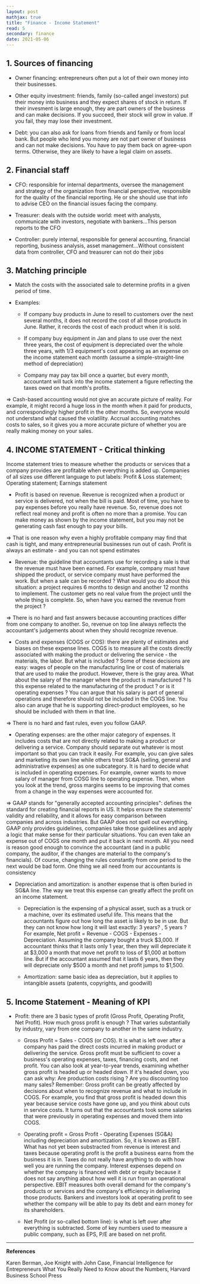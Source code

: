 ```yaml
---
layout: post
mathjax: true
title: "Finance - Income Statement"
read: 5
secondary: finance
date: 2021-05-06
---
```


## 1. Sources of financing

- Owner financing: entrepreneurs often put a lot of their own money into their businesses.

- Other equity investment: friends, family (so-called angel investors) put their money into business and they expect shares of stock in return. If their invesment is large enough, they are part owners of the business and can make decisions. If you succeed, their stock will grow in value. If you fail, they may lose their investment.

- Debt: you can also ask for loans from friends and family or from local bank. But people who lend you money are not part owner of business and can not make decisions. You have to pay them back on agree-upon terms. Otherwise, they are likely to have a legal claim on assets. 

## 2. Financial staff

- CFO: responsible for internal departments, oversee the management and strategy of the organization from financial perspective, responsible for the quality of the financial reporting. He or she should use that info to advise CEO on the financial issues facing the company.

- Treasurer: deals with the outside world: meet with analysts, communicate with investors, negotiate with bankers...This person reports to the CFO

- Controller: purely internal, responsible for general accounting, financial reporting, business analysis, asset management...Without consistent data from controller, CFO and treasurer can not do their jobs

## 3. Matching principle

- Match the costs with the associated sale to determine profits in a given period of time.

- Examples:

    + If company buy products in June to resell to customers over the next several months, it does not record the cost of all those products in June. Rather, it records the cost of each product when it is sold.

    + If company buy equipment in Jan and plans to use over the next three years, the cost of equipment is depreciated over the whole three years, with 1/3 equipment's cost appearing as an expense on the income statement each month (assume a simple-straight-line method of depreciation)

    + Company may pay tax bill once a quarter, but every month, accountant will tuck into the income statement a figure reflecting the taxes owed on that month's profits.

=> Cash-based accounting would not give an accurate picture of reality. For example, it might record a huge loss in the month when it paid for products, and correspondingly higher profit in the other months. So, everyone would not understand what caused the volatility. Accrual accounting matches costs to sales, so it gives you a more accurate picture of whether you are really making money on your sales.

## 4. INCOME STATEMENT - Critical thinking

Income statement tries to measure whether the products or services that a company provides are profitable when everything is added up. Companies of all sizes use different language to put labels: Profit & Loss statement; Operating statement; Earnings statement

- Profit is based on revenue. Revenue is recognized when a product or service is delivered, not when the bill is paid. Most of time, you have to pay expenses before you really have revenue. So, revenue does not reflect real money and profit is often no more than a promise. You can make money as shown by the income statement, but you may not be generating cash fast enough to pay your bills.

=> That is one reason why even a highly profitable company may find that cash is tight, and many entrepreneurial businesses run out of cash. Profit is always an estimate - and you can not spend estimates

- Revenue: the guideline that accountants use for recording a sale is that the revenue must have been earned. For example, company must have shipped the product, or service company must have performed the work. But when a sale can be recorded ? What would you do about this situation: a project requires 6 months to design and another 12 months to implement. The customer gets no real value from the project until the whole thing is complete. So, when have you earned the revenue from the project ?

=> There is no hard and fast answers because accounting practices differ from one company to another. So, revenue on top line always reflects the accountant's judgements about when they should recognize revenue. 

- Costs and expenses (COGS or COS): there are plenty of estimates and biases on these expense lines. COGS is to measure all the costs directly associated with making the product or delivering the service - the materials, the labor. But what is included ? Some of these decisions are easy: wages of people on the manufacturing line or cost of materials that are used to make the product. However, there is the gray area. What about the salary of the manager where the product is manufactured ? Is this expense related to the manufacturing of the product ? or is it operating expenses ? You can argue that his salary is part of general operations and therefore should not be included in the COGS line. You also can aruge that he is supporting direct-product employees, so he should be included with them in that line. 

=> There is no hard and fast rules, even you follow GAAP.

- Operating expenses: are the other major category of expenses. It includes costs that are not directly related to making a product or delivering a service. Company should separate out whatever is most important so that you can track it easily. For example, you can give sales and marketing its own line while others treat SG&A (selling, general and administrative expenses) as one subcategory. It is hard to decide what is included in operating expenses. For example, owner wants to move salary of manager from COSG line to operating expense. Then, when you look at the trend, gross margins seems to be improving that comes from a change in the way expenses were accounted for.

=> GAAP stands for "generally accepted accounting principles": defines the standard for creating financial reports in US. It helps ensure the statements' validity and reliability, and it allows for easy comparison between companies and across industries. But GAAP does not spell out everything. GAAP only provides guidelines, companies take those guideliines and apply a logic that make sense for their particular situations. You can even take an expense out of COGS one month and put it back in next month. All you need is reason good enough to convince the accountant (and in a public company, the auditor, if the changes are material to the company's financials). Of course, changing the rules constantly from one period to the next would be bad form. One thing we all need from our accountants is consistency

- Depreciation and amortization: is another expense that is often buried in SG&A line. The way we treat this expense can greatly affect the profit on an income statement. 

    + Depreciation is the expensing of a physical asset, such as a truck or a machine, over its estimated useful life. This means that the accountants figure out how long the asset is likely to be in use. But they can not know how long it will last exactly: 3 years? , 5 years ? For example, Net profit = Revenue - COGS - Expenses - Depreciation. Assuming the company bought a truck $3,000. If accountant thinks that it lasts only 1 year, then they will depreciate it at $3,000 a month that move net profit to loss of $1,000 at bottom line. But if the accountant assumed that it lasts 6 years, then they will depreciate only $500 a month and net profit jumps to $1,500.

    + Amortization: same basic idea as depreciation, but it applies to intangible assets (patents, copyrights, and goodwill)

## 5. Income Statement - Meaning of KPI

- Profit: there are 3 basic types of profit (Gross Profit, Operating Profit, Net Profit). How much gross profit is enough ? That varies substantially by industry, vary from one company to another in the same industry.

    + Gross Profit = Sales - COGS (or COS). It is what is left over after a company has paid the direct costs incurred in making product or delivering the service. Gross profit must be sufficient to cover a business's operating expenses, taxes, financing costs, and net profit. You can also look at year-to-year trends, examining whether gross profit is headed up or headed down. If it's headed down, you can ask why: Are production costs rising ? Are you discounting too many sales? Remember: Gross profit can be greatly affected by decisions about when to recognize revenue and what to include in COGS. For example, you find that gross profit is headed down this year because service costs have gone up, and you think about cuts in service costs. It turns out that the accountants took some salaries that were previously in operating expenses and moved them into COGS. 

    + Operating profit = Gross Profit - Operating Expenses (SG&A) including depreciation and amortization. So, it is known as EBIT. What has not yet been substracted from revenue is interest and taxes because operating profit is the profit a business earns from the business it is in. Taxes do not really have anything to do with how well you are running the company. Interest expenses depend on whether the company is financed with debt or equity because it does not say anything about how well it is run from an operational perspective. EBIT measures both overall demand for the company's products or services and the company's efficiency in delivering those products. Bankers and investors look at operating profit to see whether the company will be able to pay its debt and earn money for its shareholders.

    + Net Profit (or so-called bottom line): is what is left over after everything is subtracted. Some of key numbers used to measure a public company, such as EPS, P/E are based on net profit. 

------------------
**References**

Karen Berman, Joe Knight with John Case, Financial Intelligence for Entrepreneurs What You Really Need to Know about the Numbers, Harvard Business School Press





